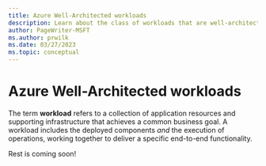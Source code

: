 ```yaml
---
title: Azure Well-Architected workloads
description: Learn about the class of workloads that are well-architected as per the design principles of the framework.
author: PageWriter-MSFT
ms.author: prwilk
ms.date: 03/27/2023
ms.topic: conceptual
---
```



# Azure Well-Architected workloads

The term **workload** refers to a collection of application resources and supporting infrastructure that achieves a common business goal. A workload includes the deployed components _and_ the execution of operations, working together to deliver a specific end-to-end functionality.


Rest is coming soon!